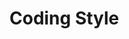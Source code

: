 # Coding Style

<!-- ## Overview

**Note** This document is a draft and it will remain so. It is your duty as a developer to continuously
improve this document and your knowledge of this document.

**Note** This document in inspired from
[Zend Framework's Coding Standards](http://framework.zend.com/manual/1.12/en/coding-standard.coding-style.html)
If you have any other suggestion, please comment in our issue section.
-->
